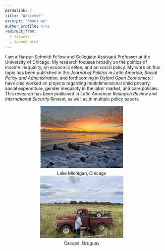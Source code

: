 ```yaml
---
permalink: /
title: "Welcome!"
excerpt: "About me"
author_profile: true
redirect_from: 
  - /about/
  - /about.html
---
```



I am a Harper-Schmidt Fellow and Collegiate Assistant Professor at the University of Chicago. My research focuses broadly on the politics of income inequality, on economic elites, and on social policy. My work on this topic has been published in the *Journal of Politics in Latin America*, *Social Policy and Administration*, and forthcoming in *Oxford Open Economics*. I have also worked on projects regarding multidimensional child poverty, social expenditure, gender inequality in the labor market, and care policies. This research has been published in *Latin American Research Review* and *International Security Review*, as well as in multiple policy papers.  


<style>
  .image-container {
    text-align: center;
  }

  .image-item {
    display: inline-block;
    vertical-align: top;
    margin-right: 10px;
  }

  img {
    max-width: 100%;
    height: auto;
    max-height: 200px;
  }

  figcaption {
    text-align: center;
    margin-top: 5px;
  }
</style>

<div class="image-container">
  <div class="image-item">
    <img src="/images/chi.jpg" alt="Lake Michigan">
    <figcaption>Lake Michigan, Chicago</figcaption>
  </div>
  <div class="image-item">
    <img src="/images/campo.jpg" alt="Description of image 2">
    <figcaption>Casupá, Uruguay</figcaption>
  </div>
</div>

